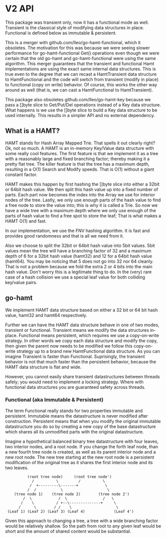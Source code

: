 # V2 API

This package was transient only, now it has a functional mode as well. Transient
is the classical style of modifying data structures in place. Functional is
defined below as immutable & persistent.

This is a merger with github.com/lleo/go-hamt-functional, which it obsoletes.
The motivation for this was because we were seeing slower performance for
go-hamt-functional Get() operations even though we were certain that the old
go-hamt and go-hamt-functional were using the same algorithm. This merger
guarantees that the transient and functional Hamt implementations are using the
exact same internal data structures. This is true even to the degree that we can
recast a HamtTransient data structure to HamtFunctional and the code will switch
from transient (modify in place) to functional (copy on write) behavior. Of
course, this works the other way around as well (that is, we can cast a
HamtFunctional to HamtTransient).

This package also obsoletes github.com/lleo/go-hamt-key because we pass a []byte
slice to Get/Put/Del operations instead of a Key data structure. What happens
is we use the []byte slice to build a Key data structure to be used internally.
This results in a simpler API and no external dependency.

## What is a HAMT?

HAMT stands for Hash Array Mapped Trie. That spells it out clearly right? Ok,
not so much. A HAMT is an in-memory Key/Value data structure with some really
cool features. The first feature is that we implement it as a tree with a
reasonably large and fixed branching factor; thereby making it a pretty flat
tree. The killer feature is that the tree has a maximum depth, resulting in a
O(1) Search and Modify speeds. That is O(1) without a giant constant factor.

HAMT makes this happen by first hashing the []byte slice  into either a 32bit or
64bit hash value. We then split this hash value up into a fixed number of parts.
Each part now becomes the index into the Array we use for interior nodes of the
tree. Lastly, we only use enough parts of the hash value to find a free node to
store the value into; this is why it is called a Trie. So now we have a wide
tree with a maximum depth where we only use enough of the parts of hash value to
find a free spot to store the leaf; That is what makes a HAMT O(1) and fast.

In our implementation, we use the FNV hashing algorithm. It is fast and provides
good randomness and that is all we need from it.

Also we choose to split the 32bit or 64bit hash value into 5bit values. 5bit
values mean the tree will have a branching factor of 32 and a maximum depth of
6 for a 32bit hash value (hamt32) and 12 for a 64bit hash value (hamt64). You
may be noticing that 5 does not go into 32 nor 64 cleanly. That is not a problem
because we fold the extra 2 or 4 bits into the main hash value. Don't worry this
is a legitimate thing to do. In the (very) rare case of a hash collision we use
a special leaf value for both colliding key/value pairs.

## go-hamt

We implement HAMT data structure based on either a 32 bit or 64 bit hash value,
hamt32 and hamt64 respectively.

Further we can have the HAMT data structure behave in one of two modes,
transient or functional. Transient means we modify the data structures in-place.
Functional means persistent, which requires we use a copy-on-write strategy. In
other words we copy each data structure and modify the copy, then given the
parent now needs to be modified we follow this copy-on-write strategy up to a
brand new HamtFunctional data structure. As you can imagine Transient is faster
than Functional. Suprisingly, the transient behavior is not that much faster
than the persistent behavior, because the HAMT data structure is flat and wide.

However, you cannot easily share transient datastructures between threads
safely; you would need to implement a locking strategy. Where with functional
data structures you are guaranteed safety across threads.

### Functional (aka Immutable & Persistent)

The term Functional really stands for two properties immutable and persistent.
Immutable means the datastructure is never modified after construction.
Persistent means that when you modify the original immutable datastructure you
do so by creating a new copy of the base datastructure which shares all its
unmodified parts with the original datastructure.

Imagine a hypothetical balanced binary tree datastructure with four leaves, two
interior nodes, and a root node. If you change the forth leaf node, than a new
fourth tree node is created, as well as its parent interior node and a new root
node. The new tree starting at the new root node is a persistent modification of
the original tree as it shares the first interior node and its two leaves.

              (root tree node)     (root tree node')
                /          \         /          \
               /  +---------\-------+            \
              /  /           \                    \
        (tree node 1)    (tree node 2)        (tree node 2')
            /  \            /  \                /   \
           /    \          / +--\--------------+     \
          /      \        / /    \                    \
     (Leaf 1) (Leaf 2) (Leaf 3) (Leaf 4)             (Leaf 4')

Given this approach to changing a tree, a tree with a wide branching factor
would be relatively shallow. So the path from root to any given leaf would be
short and the amount of shared content would be substantial.
